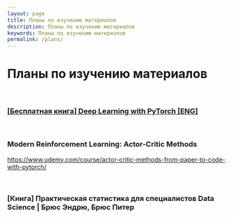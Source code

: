 ```yaml
---
layout: page
title: Планы по изучению материалов
description: Планы по изучению материалов
keywords: Планы по изучению материалов
permalink: /plans/
---
```


# Планы по изучению материалов

<br/>

### [[Бесплатная книга] Deep Learning with PyTorch [ENG]](/books/ds/dl/pytorch/deep-learning-with-pytorch/en/)

<br/>

### Modern Reinforcement Learning: Actor-Critic Methods

https://www.udemy.com/course/actor-critic-methods-from-paper-to-code-with-pytorch/

<br/>

### [Книга] Практическая статистика для специалистов Data Science | Брюс Эндрю, Брюс Питер

<!--

<br/>

- Spark and Python for Big Data with PySpark
- Scala and Spark for Big Data and Machine Learning
- Build streaming applications using Apache Kafka and Scala (Индус с акцентом)

-->

<!--

### Machine Learning 101 with Scikit-learn and StatsModels

https://www.packtpub.com/uncategorized/machine-learning-101-with-scikit-learn-and-statsmodels-video

https://github.com/matematika-org/Machine-Learning-101-with-Scikit-learn-and-StatsModels

![Machine Learning 101 with Scikit-learn and StatsModels](/img/videos/ds/ml/machine-learning-101-scikit-learn-statsmodels.jpg "Machine Learning 101 with Scikit-learn and StatsModels"){: .center-image }


<br/>

### [Udemy] Deep Learning with TensorFlow 2.0 [2019]

https://udemy.com/machine-learning-with-tensorflow-for-business-intelligence/

Презентация интересная. Начало тоже. Определенно лучше материалов индусов, арабов. Начало смотрится как мультфильм.


<br/>

### [Otus] Deep Learning Engineer. Часть 1

Библиотека PyTorch


<br/>

### [Otus] Нейронные сети на Python (Часть 1)

Курс о нейронных сетях, глубоком машинном обучении и задачах, которые решает Deep Learning Инженер.

<br/>

### Hadoop and Spark Fundamentals

![Hadoop and Spark Fundamentals](/img/videos/hadoop-spark-fundamentals.jpg "Hadoop and Spark Fundamentals"){: .center-image }


<br/>

### [Tomasz Lelek] - материалы по Hadoop, Spark, etc.


Томас более 5 лет работает на продах по направлению, котороя я только собираюсь осваивать.

https://www.packtpub.com/authors/tomasz-lelek


**Найдено:**

* Apache Spark: Tips, Tricks, & Techniques
* Hands-On Machine Learning with Scala and Spark
* Mastering Deep Learning using Apache Spark
* Hands-On Big Data Analysis with Hadoop 3
* Microservices in Scala
* Deep Learning with Apache Spark
* Machine Learning Projects with Java
* Spark for Machine Learning
* Advanced Analytics and Real-Time Data Processing in Apache Spark
* Solving 10 Hadoop'able Problems
* Identifying Behaviour Patterns using Machine Learning
* Distributed Deep Learning with Apache Spark
* Building a Big Data Analytics Stack
* Big Data Analytics Projects with Apache Spark
* Big Data Processing using Apache Spark
* Troubleshooting Apache Spark
* Learning Apache Cassandra
* Real Time Streaming using Apache Spark


<br/>

Материалы пока не смотрел. Там может быть и ерунда какая. Packtpub обычно какой-то шлак под своим брендом собирает. Я ориентировался по заголовкам. Но зато есть исходные коды с примерами.

Буду признателен на ссылки на материалы и других специалистов-практиков.


<br/>

## Книги

### <a href="/books/ds/ml/ru/scikit-learn/introduction-to-ml-with-python/">Мюллер.А, Гвидо. С. - Введение в машинное обучение с помощью Python. Руководство для специалистов по работе с данными [RUS, 2017]</a>

### Шакла Нишант - Машинное обучение и TensorFlow (Библиотека программиста) - 2019

### Джулли А.,Пал С. - Библиотека Keras - инструмент глубокого обучения - 2018


<br/><br/>

# Изученные материалы

## Видео

<br/>

### [[Abhilash Nelson] Machine Learning and Data Science with Python: A Complete Beginners Guide [ENG (Араб), May 2019]](https://bitbucket.org/matematika/machine-learning-and-data-science-with-python-a-complete/src/master/)

![Machine Learning and Data Science with Python: A Complete Beginners Guide](/img/videos/machine-learning-data-science-python-guide.png "Machine Learning and Data Science with Python: A Complete Beginners Guide"){: .center-image }


<br/>

### [[Abhilash Nelson] Deep Learning and Neural Networks using Python – Keras: The Complete Beginners Guide [ENG (Араб), May 2019]](https://bitbucket.org/matematika/deep-learning-and-neural-networks-using-python-keras-the/src/master/)


![Deep Learning and Neural Networks using Python – Keras](/img/videos/packtpub-keras-video.png "Deep Learning and Neural Networks using Python – Keras"){: .center-image }



<br/>

### Scala and Spark for Big Data and Machine Learning

Здесь почти нет ничего по BigData. В основном про ML.

![Scala and Spark for Big Data and Machine Learning](/img/videos/Scala-and-Spark-for-Big-Data-and-Machine-Learning.jpg "Scala and Spark for Big Data and Machine Learning"){: .center-image }

https://udemy.com/scala-and-spark-for-big-data-and-machine-learning/

-->
